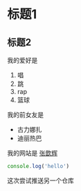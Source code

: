 # 标题1
## 标题2

我的爱好是
1. 唱
2. 跳
3. rap
4. 篮球

我的前女友是
* 古力娜扎
* 迪丽热巴  

我的网站是 [张歆辉](www.baidu.com)
```javascript
console.log('hello')
```
这次尝试推送另一个仓库